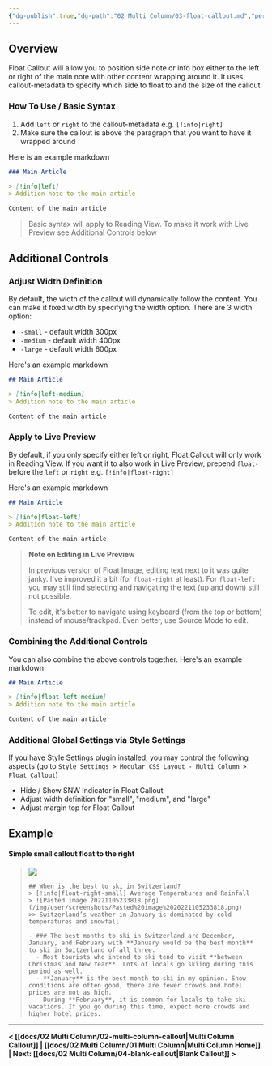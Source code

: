 ```yaml
---
{"dg-publish":true,"dg-path":"02 Multi Column/03-float-callout.md","permalink":"/02-multi-column/03-float-callout/","title":"Float Callout","noteIcon":"","updated":"2023-11-09T22:53:27.827+08:00"}
---
```



## Overview

Float Callout will allow you to position side note or info box either to the left or right of the main note with other content wrapping around it. It uses callout-metadata to specify which side to float to and the size of the callout

### How To Use / Basic Syntax

1. Add `left` or `right` to the callout-metadata e.g. `[!info|right]`
2. Make sure the callout is above the paragraph that you want to have it wrapped around

Here is an example markdown

```markdown
### Main Article

> [!info|left]
> Addition note to the main article

Content of the main article
```

> Basic syntax will apply to Reading View. To make it work with Live Preview see Additional Controls below


## Additional Controls

### Adjust Width Definition

By default, the width of the callout will dynamically follow the content. You can make it fixed width by specifying the width option. There are 3 width option:

- `-small` - default width 300px
- `-medium` - default width 400px
- `-large` - default width 600px

Here's an example markdown

```markdown
## Main Article

> [!info|left-medium]
> Addition note to the main article

Content of the main article
```

### Apply to Live Preview

By default, if you only specify either left or right, Float Callout will only work in Reading View. If you want it to also work in Live Preview, prepend `float-` before the `left` or `right` e.g. `[!info|float-right]`

Here's an example markdown

```markdown
## Main Article

> [!info|float-left]
> Addition note to the main article

Content of the main article
```

> **Note on Editing in Live Preview**
>
> In previous version of Float Image, editing text next to it was quite janky. I've improved it a bit (for `float-right` at least). For `float-left` you may still find selecting and navigating the text (up and down) still not possible.
>
> To edit, it's better to navigate using keyboard (from the top or bottom) instead of mouse/trackpad. Even better, use Source Mode to edit.


### Combining the Additional Controls

You can also combine the above controls together. Here's an example markdown

```markdown
## Main Article

> [!info|float-left-medium]
> Addition note to the main article

Content of the main article
```

### Additional Global Settings via Style Settings

If you have Style Settings plugin installed, you may control the following aspects (go to `Style Settings > Modular CSS Layout - Multi Column > Float Callout`)
- Hide / Show SNW Indicator in Float Callout
- Adjust width definition for "small", "medium", and "large"
- Adjust margin top for Float Callout


## Example

#### Simple small callout float to the right
> ![](https://raw.githubusercontent.com/efemkay/obsidian-modular-css-layout/main/docs/assets/mc-float-callout.png)
> ```
> ## When is the best to ski in Switzerland?
> > [!info|float-right-small] Average Temperatures and Rainfall
> > ![Pasted image 20221105233818.png](/img/user/screenshots/Pasted%20image%2020221105233818.png)
> >> Switzerland’s weather in January is dominated by cold temperatures and snowfall.
>
> - ### The best months to ski in Switzerland are December, January, and February with **January would be the best month** to ski in Switzerland of all three.
> 	- Most tourists who intend to ski tend to visit **between Christmas and New Year**. Lots of locals go skiing during this period as well.
> 	- **January** is the best month to ski in my opinion. Snow conditions are often good, there are fewer crowds and hotel prices are not as high.
> 	- During **February**, it is common for locals to take ski vacations. If you go during this time, expect more crowds and higher hotel prices.
>
> ```

---

**< [[docs/02 Multi Column/02-multi-column-callout\|Multi Column Callout]]  | [[docs/02 Multi Column/01 Multi Column\|Multi Column Home]]  | Next: [[docs/02 Multi Column/04-blank-callout\|Blank Callout]] >**
